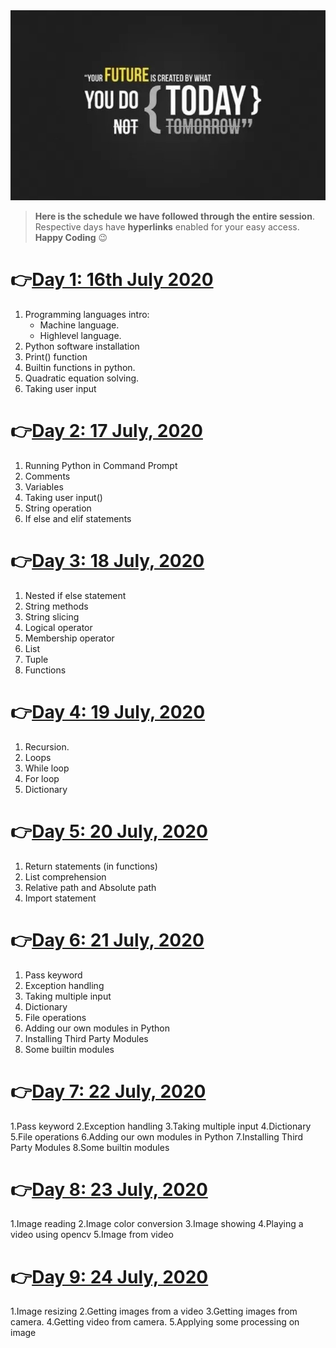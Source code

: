 
<img src="/images/quote.jpg" />

> **Here is the schedule we have followed through the entire session**. Respective days have **hyperlinks** enabled for your easy access.
> **Happy Coding** :wink:

# :point_right:[Day 1: 16th July 2020](https://github.com/PRODDEC-CEC/proddec-python-july-2020/blob/master/day-1/day-1.ipynb)

1. Programming languages intro:
   - Machine language.
   - Highlevel language.
2. Python software installation
3. Print() function
4. Builtin functions in python.
5. Quadratic equation solving.
6. Taking user input

# :point_right:[Day 2: 17 July, 2020](https://github.com/PRODDEC-CEC/proddec-python-july-2020/blob/master/day-2/day-2.ipynb)

1. Running Python in Command Prompt
2. Comments
3. Variables 
4. Taking user input()
5. String operation
6. If else and elif statements

# :point_right:[Day 3: 18 July, 2020](https://github.com/PRODDEC-CEC/proddec-python-july-2020/blob/master/day-3/day-3.ipynb)

1. Nested if else statement
2. String methods
3. String slicing
4. Logical operator
5. Membership operator
6. List
7. Tuple
8. Functions

# :point_right:[Day 4: 19 July, 2020](https://github.com/PRODDEC-CEC/proddec-python-july-2020/blob/master/day-4/day-4.ipynb)

1. Recursion.
2. Loops
3. While loop
4. For loop
5. Dictionary

# :point_right:[Day 5: 20 July, 2020](https://github.com/PRODDEC-CEC/proddec-python-july-2020/blob/master/day-5/day-5.ipynb)

1. Return statements (in functions)
2. List comprehension
3. Relative path and Absolute path
4. Import statement

# :point_right:[Day 6: 21 July, 2020](https://github.com/PRODDEC-CEC/proddec-python-july-2020/blob/master/day-6/day-6.ipynb)

1. Pass keyword
2. Exception handling
3. Taking multiple input
4. Dictionary
5. File operations
6. Adding our own modules in Python
7. Installing Third Party Modules
8. Some builtin modules

# :point_right:[Day 7: 22 July, 2020](https://github.com/PRODDEC-CEC/proddec-python-july-2020/blob/master/day-7/day-7.ipynb)

1.Pass keyword
2.Exception handling
3.Taking multiple input
4.Dictionary
5.File operations
6.Adding our own modules in Python
7.Installing Third Party Modules
8.Some builtin modules

# :point_right:[Day 8: 23 July, 2020](https://github.com/PRODDEC-CEC/proddec-python-july-2020/blob/master/day-8/day-8.ipynb)

1.Image reading
2.Image color conversion
3.Image showing
4.Playing a video using opencv
5.Image from video

# :point_right:[Day 9: 24 July, 2020](https://github.com/PRODDEC-CEC/proddec-python-july-2020/blob/master/day-9/day-9.ipynb)

1.Image resizing
2.Getting images from a video
3.Getting images from camera.
4.Getting video from camera.
5.Applying some processing on image
